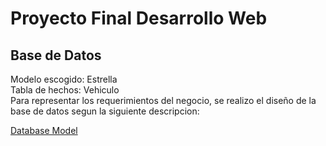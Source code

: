 # Proyecto Final Desarrollo Web

## Base de Datos
Modelo escogido: Estrella  
Tabla de hechos: Vehiculo  
Para representar los requerimientos del negocio, se realizo el diseño de la base de datos segun la siguiente descripcion:  


[Database Model](https://github.com/paolocaviedes/ProyectoFinalWebDevelopment/blob/master/ModelDatabase_CarAnalytics.txt "Modelo Base de Datos")


